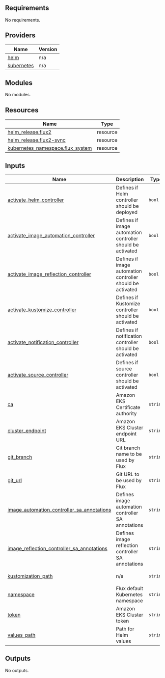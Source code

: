 ## Requirements

No requirements.

## Providers

| Name | Version |
|------|---------|
| <a name="provider_helm"></a> [helm](#provider\_helm) | n/a |
| <a name="provider_kubernetes"></a> [kubernetes](#provider\_kubernetes) | n/a |

## Modules

No modules.

## Resources

| Name | Type |
|------|------|
| [helm_release.flux2](https://registry.terraform.io/providers/hashicorp/helm/latest/docs/resources/release) | resource |
| [helm_release.flux2-sync](https://registry.terraform.io/providers/hashicorp/helm/latest/docs/resources/release) | resource |
| [kubernetes_namespace.flux_system](https://registry.terraform.io/providers/hashicorp/kubernetes/latest/docs/resources/namespace) | resource |

## Inputs

| Name | Description | Type | Default | Required |
|------|-------------|------|---------|:--------:|
| <a name="input_activate_helm_controller"></a> [activate\_helm\_controller](#input\_activate\_helm\_controller) | Defines if Helm controller should be deployed | `bool` | `true` | no |
| <a name="input_activate_image_automation_controller"></a> [activate\_image\_automation\_controller](#input\_activate\_image\_automation\_controller) | Defines if image automation controller should be activated | `bool` | `false` | no |
| <a name="input_activate_image_reflection_controller"></a> [activate\_image\_reflection\_controller](#input\_activate\_image\_reflection\_controller) | Defines if image automation controller should be activated | `bool` | `false` | no |
| <a name="input_activate_kustomize_controller"></a> [activate\_kustomize\_controller](#input\_activate\_kustomize\_controller) | Defines if Kustomize controller should be activated | `bool` | `true` | no |
| <a name="input_activate_notification_controller"></a> [activate\_notification\_controller](#input\_activate\_notification\_controller) | Defines if notification controller should be activated | `bool` | `true` | no |
| <a name="input_activate_source_controller"></a> [activate\_source\_controller](#input\_activate\_source\_controller) | Defines if source controller should be activated | `bool` | `true` | no |
| <a name="input_ca"></a> [ca](#input\_ca) | Amazon EKS Certificate authority | `string` | n/a | yes |
| <a name="input_cluster_endpoint"></a> [cluster\_endpoint](#input\_cluster\_endpoint) | Amazon EKS Cluster endpoint URL | `string` | n/a | yes |
| <a name="input_git_branch"></a> [git\_branch](#input\_git\_branch) | Git branch name to be used by Flux | `string` | `"main"` | no |
| <a name="input_git_url"></a> [git\_url](#input\_git\_url) | Git URL to be used by Flux | `string` | n/a | yes |
| <a name="input_image_automation_controller_sa_annotations"></a> [image\_automation\_controller\_sa\_annotations](#input\_image\_automation\_controller\_sa\_annotations) | Defines image automation controller SA annotations | `string` | `""` | no |
| <a name="input_image_reflection_controller_sa_annotations"></a> [image\_reflection\_controller\_sa\_annotations](#input\_image\_reflection\_controller\_sa\_annotations) | Defines image reflection controller SA annotations | `string` | `""` | no |
| <a name="input_kustomization_path"></a> [kustomization\_path](#input\_kustomization\_path) | n/a | `string` | `"Path for Kustomization directory"` | no |
| <a name="input_namespace"></a> [namespace](#input\_namespace) | Flux default Kubernetes namespace | `string` | `"flux-system"` | no |
| <a name="input_token"></a> [token](#input\_token) | Amazon EKS Cluster token | `string` | n/a | yes |
| <a name="input_values_path"></a> [values\_path](#input\_values\_path) | Path for Helm values | `string` | n/a | yes |

## Outputs

No outputs.
